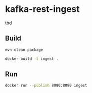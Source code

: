 # kafka-rest-ingest

tbd


## Build

```bash
mvn clean package
```


```bash
docker build -t ingest .
```

## Run

```bash
docker run --publish 8080:8080 ingest
```
